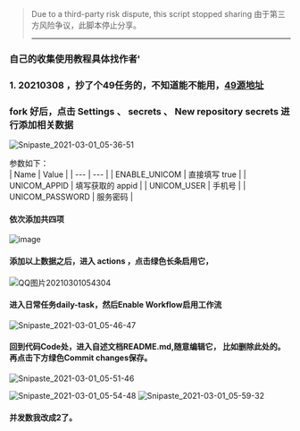 > Due to a third-party risk dispute, this script stopped sharing
> 由于第三方风险争议，此脚本停止分享。
> ***
### 自己的收集使用教程具体找作者'
### 1. 20210308 ，抄了个49任务的，不知道能不能用，[49源地址](https://github.com/lz0423/ceshi)
 ### fork 好后，点击 Settings 、 secrets 、 New repository secrets 进行添加相关数据
 ![Snipaste_2021-03-01_05-36-51](https://user-images.githubusercontent.com/79479594/109432788-4182de00-7a50-11eb-9ebf-3da345f21e35.png)

 参数如下：  
|  Name | Value  |
|  --- | --- |
| ENABLE_UNICOM  | 直接填写 true |
| UNICOM_APPID  | 填写获取的 appid |
| UNICOM_USER  | 手机号 |
| UNICOM_PASSWORD  | 服务密码 |    
#### 依次添加共四项
![image](https://user-images.githubusercontent.com/79479594/109432827-6d05c880-7a50-11eb-8682-50405d7d66dd.png)

#### 添加以上数据之后，进入 actions ，点击绿色长条启用它，   
![QQ图片20210301054304](https://user-images.githubusercontent.com/79479594/109433119-1600f300-7a52-11eb-8ad2-0f7739d407c8.png)
  
#### 进入日常任务daily-task，然后Enable Workflow启用工作流  
![Snipaste_2021-03-01_05-46-47](https://user-images.githubusercontent.com/79479594/109433041-a428a980-7a51-11eb-8825-8f3e17813a53.png)

#### 回到代码Code处，进入自述文档README.md,随意编辑它，  比如删除此处的。再点击下方绿色Commit changes保存。
![Snipaste_2021-03-01_05-51-46](https://user-images.githubusercontent.com/79479594/109433473-ce7b6680-7a53-11eb-9a1a-c095ab45fcf5.png)
    
![Snipaste_2021-03-01_05-54-48](https://user-images.githubusercontent.com/79479594/109433247-bbb46200-7a52-11eb-91be-c48f28503c0f.png)
![Snipaste_2021-03-01_05-59-32](https://user-images.githubusercontent.com/79479594/109433404-7e9c9f80-7a53-11eb-91d5-73f2429e2409.png)

#### 并发数我改成2了。
